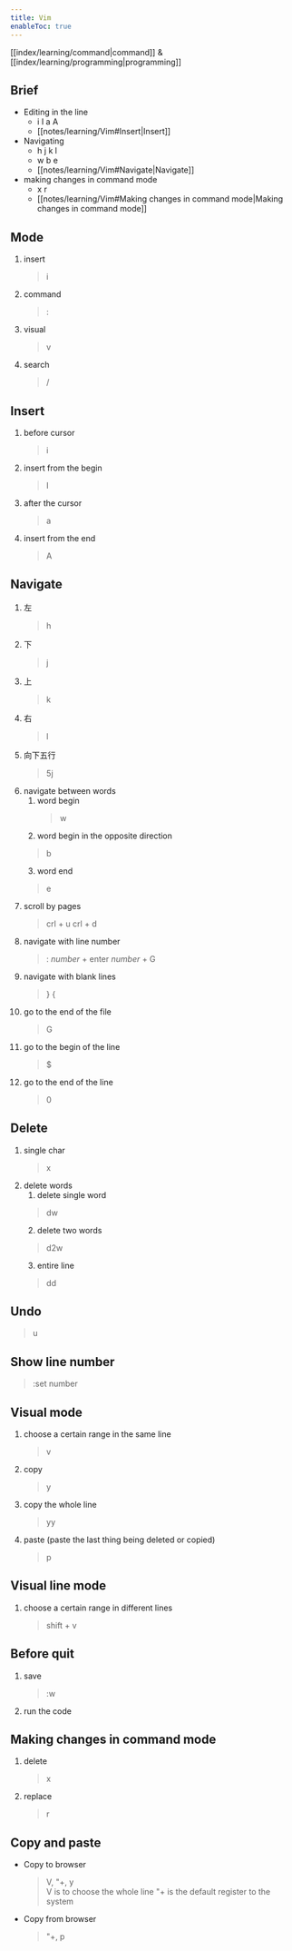 ```yaml
---
title: Vim
enableToc: true
---
```

[[index/learning/command|command]] & [[index/learning/programming|programming]]

## Brief
- Editing in the line
	- i I a A
	- [[notes/learning/Vim#Insert|Insert]]
- Navigating
	- h j k l
	- w b e
	- [[notes/learning/Vim#Navigate|Navigate]]
- making changes in command mode
	- x r
	- [[notes/learning/Vim#Making changes in command mode|Making changes in command mode]]

## Mode
1.  insert
	> i
2. command
	> :
3. visual
	> v
4. search
	> /

## Insert
1. before cursor
	> i
2. insert from the begin
	> I
3. after the cursor
	> a
4. insert from the end
	> A

## Navigate
1. 左 
	> h
2. 下
	> j
3. 上
	> k
4. 右
	> l
5. 向下五行
	> 5j
6. navigate between words
	1. word begin
		> w
	2. word begin in the opposite direction 
	  > b
	3. word end
	  > e
7. scroll by pages
	> crl + u
	> crl + d 
8. navigate with line number
	> : *number* + enter
	> *number* + G
9. navigate with blank lines
	> }
	> {
10. go to the end of the file
	> G
11. go to the begin of the line 
	> $
12. go to the end of the line
	> 0

## Delete
1. single char
	> x
2. delete words
	1. delete single word 
	  > dw
	2. delete two words
	  > d2w
	3. entire line
	  > dd

## Undo 
> u

## Show line number
> :set number

## Visual mode 
1. choose a certain range in the same line
 	> v
2. copy
	> y
3. copy the whole line
	> yy
1. paste (paste the last thing being deleted or copied)
	> p

## Visual line mode
1. choose a certain range in different lines
	> shift + v

## Before quit
1. save
	> :w
2. run the code

## Making changes in command mode
1. delete
	> x
2. replace
	> r

## Copy and paste
- Copy to browser
	> V, "+, y		
	> V is to choose the whole line 
	> "+ is the default register to the system
- Copy from browser
	> "+, p